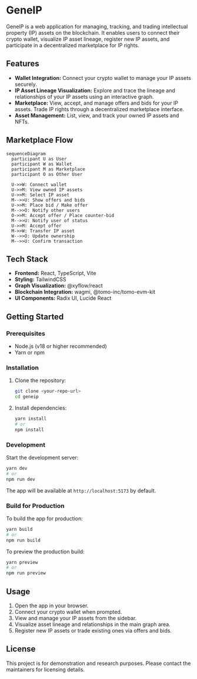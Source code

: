 # GeneIP

GeneIP is a web application for managing, tracking, and trading intellectual property (IP) assets on the blockchain. It enables users to connect their crypto wallet, visualize IP asset lineage, register new IP assets, and participate in a decentralized marketplace for IP rights.

## Features

- **Wallet Integration:** Connect your crypto wallet to manage your IP assets securely.
- **IP Asset Lineage Visualization:** Explore and trace the lineage and relationships of your IP assets using an interactive graph.
- **Marketplace:** View, accept, and manage offers and bids for your IP assets. Trade IP rights through a decentralized marketplace interface.
- **Asset Management:** List, view, and track your owned IP assets and NFTs.

## Marketplace Flow

```mermaid
sequenceDiagram
  participant U as User
  participant W as Wallet
  participant M as Marketplace
  participant O as Other User

  U->>W: Connect wallet
  U->>M: View owned IP assets
  U->>M: Select IP asset
  M-->>U: Show offers and bids
  U->>M: Place bid / Make offer
  M-->>O: Notify other users
  O->>M: Accept offer / Place counter-bid
  M-->>U: Notify user of status
  U->>M: Accept offer
  M->>W: Transfer IP asset
  W-->>O: Update ownership
  M-->>U: Confirm transaction
```

## Tech Stack

- **Frontend:** React, TypeScript, Vite
- **Styling:** TailwindCSS
- **Graph Visualization:** @xyflow/react
- **Blockchain Integration:** wagmi, @tomo-inc/tomo-evm-kit
- **UI Components:** Radix UI, Lucide React

## Getting Started

### Prerequisites
- Node.js (v18 or higher recommended)
- Yarn or npm

### Installation

1. Clone the repository:
   ```bash
   git clone <your-repo-url>
   cd geneip
   ```
2. Install dependencies:
   ```bash
   yarn install
   # or
   npm install
   ```

### Development

Start the development server:
```bash
yarn dev
# or
npm run dev
```

The app will be available at `http://localhost:5173` by default.

### Build for Production

To build the app for production:
```bash
yarn build
# or
npm run build
```

To preview the production build:
```bash
yarn preview
# or
npm run preview
```

## Usage

1. Open the app in your browser.
2. Connect your crypto wallet when prompted.
3. View and manage your IP assets from the sidebar.
4. Visualize asset lineage and relationships in the main graph area.
5. Register new IP assets or trade existing ones via offers and bids.

## License

This project is for demonstration and research purposes. Please contact the maintainers for licensing details.